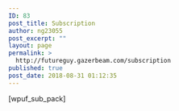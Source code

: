 ```yaml
---
ID: 83
post_title: Subscription
author: ng23055
post_excerpt: ""
layout: page
permalink: >
  http://futureguy.gazerbeam.com/subscription
published: true
post_date: 2018-08-31 01:12:35
---
```

[wpuf_sub_pack]